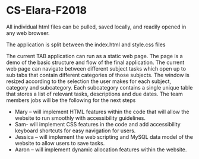 # CS-Elara-F2018

All individual html files can be pulled, saved locally, and readily opened in any web browser.

The application is split between the index.html and style.css files


The current TAB application can run as a static web page. The page is a demo of the basic structure and flow of the final application. The current web page can navigate between different subject tasks which open up to sub tabs that contain different categories of those subjects. The window is resized according to the selection the user makes for each subject, category and subcategory. Each subcategory contains a single unique table that stores a list of relevant tasks, descriptions and due dates.
The team members jobs will be the following for the next steps
-	Mary – will implement HTML features within the code that will allow the website to run smoothly with accessibility guidelines.
-	Sam- will implement CSS features in the code and add accessibility keyboard shortcuts for easy navigation for users. 
-	Jessica – will implement the web scripting and MySQL data model of the website to allow users to save tasks. 
-	Aaron – will implement dynamic allocation features within the website.
